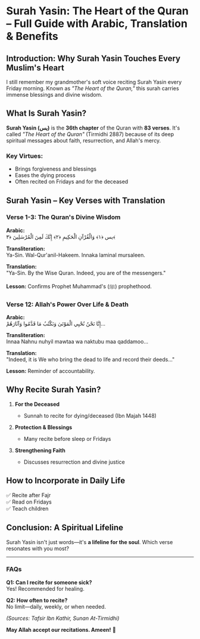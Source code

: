 # Surah Yasin: The Heart of the Quran – Full Guide with Arabic, Translation & Benefits  

## Introduction: Why Surah Yasin Touches Every Muslim's Heart  

I still remember my grandmother's soft voice reciting Surah Yasin every Friday morning. Known as *"The Heart of the Quran,"* this surah carries immense blessings and divine wisdom.  

## What Is Surah Yasin?  

**Surah Yasin (يس)** is the **36th chapter** of the Quran with **83 verses**. It's called *"The Heart of the Quran"* (Tirmidhi 2887) because of its deep spiritual messages about faith, resurrection, and Allah's mercy.

### Key Virtues:
- Brings forgiveness and blessings
- Eases the dying process
- Often recited on Fridays and for the deceased

## Surah Yasin – Key Verses with Translation  

### Verse 1-3: The Quran's Divine Wisdom  
**Arabic:**  
يس ﴿١﴾ وَالْقُرْآنِ الْحَكِيمِ ﴿٢﴾ إِنَّكَ لَمِنَ الْمُرْسَلِينَ ﴿٣﴾  

**Transliteration:**  
Ya-Sin. Wal-Qur'anil-Hakeem. Innaka laminal mursaleen.  

**Translation:**  
"Ya-Sin. By the Wise Quran. Indeed, you are of the messengers."  

**Lesson:** Confirms Prophet Muhammad's (ﷺ) prophethood.

### Verse 12: Allah's Power Over Life & Death  
**Arabic:**  
إِنَّا نَحْنُ نُحْيِي الْمَوْتَىٰ وَنَكْتُبُ مَا قَدَّمُوا وَآثَارَهُمْ...

**Transliteration:**  
Innaa Nahnu nuhyil mawtaa wa naktubu maa qaddamoo...

**Translation:**  
"Indeed, it is We who bring the dead to life and record their deeds..."

**Lesson:** Reminder of accountability.

## Why Recite Surah Yasin?

1. **For the Deceased**  
   - Sunnah to recite for dying/deceased (Ibn Majah 1448)

2. **Protection & Blessings**  
   - Many recite before sleep or Fridays

3. **Strengthening Faith**  
   - Discusses resurrection and divine justice

## How to Incorporate in Daily Life  

✅ Recite after Fajr  
✅ Read on Fridays  
✅ Teach children  

## Conclusion: A Spiritual Lifeline  

Surah Yasin isn't just words—it's **a lifeline for the soul**. Which verse resonates with you most?

---

### FAQs  

**Q1: Can I recite for someone sick?**  
Yes! Recommended for healing.  

**Q2: How often to recite?**  
No limit—daily, weekly, or when needed.  

*(Sources: Tafsir Ibn Kathir, Sunan At-Tirmidhi)*  

**May Allah accept our recitations. Ameen!** 🤲
